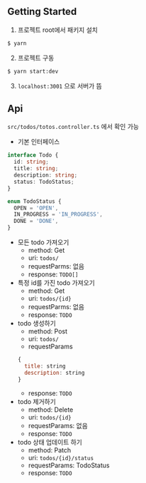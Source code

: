 ## Getting Started

1. 프로젝트 root에서 패키지 설치
```bash
$ yarn
```
2. 프로젝트 구동
```bash
$ yarn start:dev
```
3. `localhost:3001` 으로 서버가 뜸

## Api
`src/todos/totos.controller.ts` 에서 확인 가능

- 기본 인터페이스
```typescript
interface Todo {
  id: string;
  title: string;
  description: string;
  status: TodoStatus;
}

enum TodoStatus {
  OPEN = 'OPEN',
  IN_PROGRESS = 'IN_PROGRESS',
  DONE = 'DONE',
}
```

- 모든 todo 가져오기
  - method: Get
  - uri: `todos/`
  - requestParms: 없음
  - response: `TODO[]`
- 특정 id를 가진 todo 가져오기
  - method: Get
  - uri: `todos/{id}`
  - requestParms: 없음
  - response: `TODO`
- todo 생성하기
  - method: Post
  - uri: `todos/`
  - requestParams
  ```javascript
  {
    title: string
    description: string
  }
  ```
  - response: `TODO`
- todo 제거하기
  - method: Delete
  - uri: `todos/{id}`
  - requestParams: 없음
  - response: `TODO`
- todo 상태 업데이트 하기
  - method: Patch
  - uri: `todos/{id}/status`
  - requestParams: TodoStatus
  - response: `TODO`
